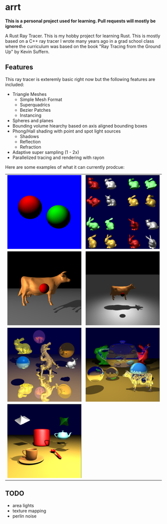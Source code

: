 # arrt
**This is a personal project used for learning. Pull requests will mostly be ignored.**

A Rust Ray Tracer. This is my hobby project for learning Rust. This is  mostly based on a C++ ray
tracer I wrote many years ago in a grad school class where the curriculum was based on the book
"Ray Tracing from the Ground Up" by Kevin Suffern.

## Features

This ray tracer is exteremly basic right now but the following features are included:

* Triangle Meshes
  * Simple Mesh Format
  * Superquadrics
  * Bezier Patches
  * Instancing
* Spheres and planes
* Bounding volume hiearchy based on axis aligned bounding boxes
* Phong/Hall shading with point and spot light sources
  * Shadows
  * Reflection
  * Refraction
* Adaptive super sampling (1 - 2x)
* Parallelized tracing and rendering with rayon

Here are some examples of what it can currently prodcue:

|                               |                                     |
| ----------------------------- | ----------------------------------- |
| ![Example 1](docs/scene.png)  | ![Example 2](docs/bunnies.png)      |
| ![Example 3](docs/cow.png)    | ![Example 4](docs/cow2.png)         |
| ![Example 5](docs/dragon.png) | ![Example 6](docs/glass_teapot.png) |
| ![Example 7](docs/bpsq.png)   |                                     |


## TODO

* area lights
* texture mapping
* perlin noise
